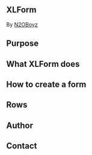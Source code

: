 XLForm
---------------

By [N2OBoyz](http://www.n2oboyz.com)

Purpose
--------------

What XLForm does
----------------


How to create a form
-----------------------------


Rows
---------------------

Author
-----------------

Contact
----------------
